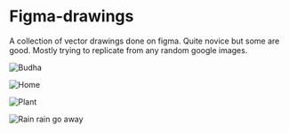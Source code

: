 # Figma-drawings
A collection of vector drawings done on figma. Quite novice but some are good. Mostly trying to replicate from any random google images.

![Budha](https://github.com/user-attachments/assets/6e842e39-ea44-4b6a-8389-2aa04b35b8a4)

![Home](https://github.com/user-attachments/assets/8944a781-13ee-44e3-ac38-64f0f3489776)

![Plant](https://github.com/user-attachments/assets/9d3216cc-6a1f-4241-a211-a191de5febfe)

![Rain rain go away](https://github.com/user-attachments/assets/a9acef39-9b93-4d46-a7a0-ac3ca8c75664)
